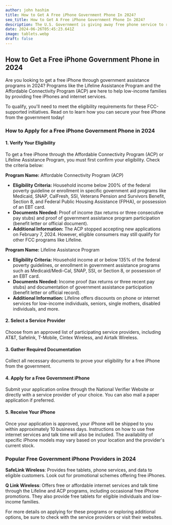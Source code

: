 ```yaml
---
author: john hashim
title: How to Get A Free iPhone Government Phone In 2024?
seo_title: How to Get A Free iPhone Government Phone In 2024?
description: The U.S. Government is giving away free phone service to residents that participate in government assistance programs or live in a low income household.
date: 2024-06-26T05:45:23.641Z
image: tablets.webp
draft: false
---
```

## How to Get a Free iPhone Government Phone in 2024

Are you looking to get a free iPhone through government assistance programs in 2024? Programs like the Lifeline Assistance Program and the Affordable Connectivity Program (ACP) are here to help low-income families by providing free iPhones and internet services.

To qualify, you'll need to meet the eligibility requirements for these FCC-supported initiatives. Read on to learn how you can secure your free iPhone from the government today!

### How to Apply for a Free iPhone Government Phone in 2024

#### 1. Verify Your Eligibility
To get a free iPhone through the Affordable Connectivity Program (ACP) or Lifeline Assistance Program, you must first confirm your eligibility. Check the criteria below:

**Program Name:** Affordable Connectivity Program (ACP)
- **Eligibility Criteria:** Household income below 200% of the federal poverty guideline or enrollment in specific government aid programs like Medicaid, SNAP, CalFresh, SSI, Veterans Pension and Survivors Benefit, Section 8, and Federal Public Housing Assistance (FPHA), or possession of an EBT card.
- **Documents Needed:** Proof of income (tax returns or three consecutive pay stubs) and proof of government assistance program participation (benefit letter or official document).
- **Additional Information:** The ACP stopped accepting new applications on February 7, 2024. However, eligible consumers may still qualify for other FCC programs like Lifeline.

**Program Name:** Lifeline Assistance Program
- **Eligibility Criteria:** Household income at or below 135% of the federal poverty guidelines, or enrollment in government assistance programs such as Medicaid/Medi-Cal, SNAP, SSI, or Section 8, or possession of an EBT card.
- **Documents Needed:** Income proof (tax returns or three recent pay stubs) and documentation of government assistance participation (benefit letter or official record).
- **Additional Information:** Lifeline offers discounts on phone or internet services for low-income individuals, seniors, single mothers, disabled individuals, and more.

#### 2. Select a Service Provider
Choose from an approved list of participating service providers, including AT&T, Safelink, T-Mobile, Cintex Wireless, and Airtalk Wireless.

#### 3. Gather Required Documentation
Collect all necessary documents to prove your eligibility for a free iPhone from the government.

#### 4. Apply for a Free Government iPhone
Submit your application online through the National Verifier Website or directly with a service provider of your choice. You can also mail a paper application if preferred.

#### 5. Receive Your iPhone
Once your application is approved, your iPhone will be shipped to you within approximately 10 business days. Instructions on how to use free internet services and talk time will also be included. The availability of specific iPhone models may vary based on your location and the provider's current stock.

### Popular Free Government iPhone Providers in 2024

**SafeLink Wireless**: Provides free tablets, phone services, and data to eligible customers. Look out for promotional schemes offering free iPhones.

**Q Link Wireless**: Offers free or affordable internet services and talk time through the Lifeline and ACP programs, including occasional free iPhone promotions. They also provide free tablets for eligible individuals and low-income families.

For more details on applying for these programs or exploring additional options, be sure to check with the service providers or visit their websites.

